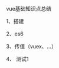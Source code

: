 vue基础知识点总结

1、搭建

2、es6

3、传值（vuex、...）

4、
测试1
























































